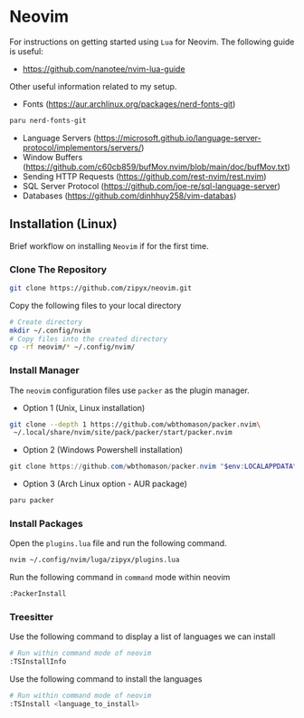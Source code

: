 # Neovim

For instructions on getting started using `Lua` for Neovim. The following guide is useful:
- https://github.com/nanotee/nvim-lua-guide

Other useful information related to my setup.
- Fonts (https://aur.archlinux.org/packages/nerd-fonts-git)
```bash
paru nerd-fonts-git
```

- Language Servers (https://microsoft.github.io/language-server-protocol/implementors/servers/)
- Window Buffers (https://github.com/c60cb859/bufMov.nvim/blob/main/doc/bufMov.txt)
- Sending HTTP Requests (https://github.com/rest-nvim/rest.nvim)
- SQL Server Protocol (https://github.com/joe-re/sql-language-server)
- Databases (https://github.com/dinhhuy258/vim-databas)

## Installation (Linux)
Brief workflow on installing `Neovim` if for the first time.

### Clone The Repository
```bash
git clone https://github.com/zipyx/neovim.git
```

Copy the following files to your local directory
```bash
# Create directory
mkdir ~/.config/nvim
# Copy files into the created directory
cp -rf neovim/* ~/.config/nvim/
```

### Install Manager
The `neovim` configuration files use `packer` as the plugin manager.
- Option 1 (Unix, Linux installation)
```bash
git clone --depth 1 https://github.com/wbthomason/packer.nvim\
 ~/.local/share/nvim/site/pack/packer/start/packer.nvim
```

- Option 2 (Windows Powershell installation)
```powershell
git clone https://github.com/wbthomason/packer.nvim "$env:LOCALAPPDATA\nvim-data\site\pack\packer\start\packer.nvim"
```

- Option 3 (Arch Linux option - AUR package)
```bash
paru packer
```

### Install Packages
Open the `plugins.lua` file and run the following command.
```bash
nvim ~/.config/nvim/luga/zipyx/plugins.lua
```

Run the following command in `command` mode within neovim
```bash
:PackerInstall
```

### Treesitter
Use the following command to display a list of languages we can install
```bash
# Run within command mode of neovim
:TSInstallInfo
```

Use the following command to install the languages
```bash
# Run within command mode of neovim
:TSInstall <language_to_install>
```

